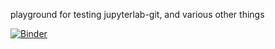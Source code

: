 playground for testing jupyterlab-git, and various other things

[![Binder](https://mybinder.org/badge_logo.svg)](https://mybinder.org/v2/gh/ianhi/git-expt/HEAD?urlpath=lab)
